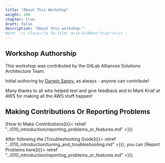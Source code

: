 ```yaml
---
title: "About This Workshop"
weight: 100
chapter: true
draft: false
description: "About this workshop."
#pre: '<i class="fa fa-film" aria-hidden="true"></i> '
---
```


## Workshop Authorship
This workshop was contributed by the GitLab Alliances Solutions Architecture Team.

Initial authoring by [Darwin Sanoy](https://gitlab.com/darwinjs), as always - anyone can contribute!

Many thanks to all who helped test and give feedback and to Mark Kriaf at AWS for making all the AWS stuff happen!

## Making Contributions Or Reporting Problems

[How to  Make Contributions]({{< relref "../010_introduction/reporting_problems_or_features.md" >}})

After following the [Troubleshooting Guide]({{< relref "../010_introduction/tuning_and_troubleshooting.md" >}}), you can [Report Problems here]({{< relref "../010_introduction/reporting_problems_or_features.md" >}}).